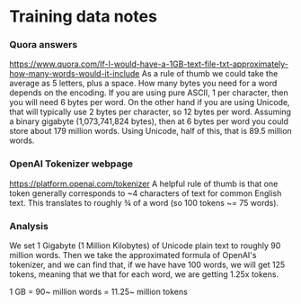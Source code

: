 # Training data notes

### Quora answers

https://www.quora.com/If-I-would-have-a-1GB-text-file-txt-approximately-how-many-words-would-it-include
As a rule of thumb we could take the average as 5 letters, plus a space. How many bytes you need for a word depends on the encoding. 
If you are using pure ASCII, 1 per character, then you will need 6 bytes per word. 
On the other hand if you are using Unicode, that will typically use 2 bytes per character, so 12 bytes per word.
Assuming a binary gigabyte (1,073,741,824 bytes), then at 6 bytes per word you could store about 179 million words. 
Using Unicode, half of this, that is 89.5 million words.

### OpenAI Tokenizer webpage

https://platform.openai.com/tokenizer
A helpful rule of thumb is that one token generally corresponds to ~4 characters of text for common English text. 
This translates to roughly ¾ of a word (so 100 tokens ~= 75 words).

### Analysis

We set 1 Gigabyte (1 Million Kilobytes) of Unicode plain text to roughly 90 million words.
Then we take the approximated formula of OpenAI's tokenizer, and we can find that,
if we have have 100 words, we will get 125 tokens, meaning that we that for each word, we are getting 1.25x tokens.


1 GB = 90~ million words = 11.25~ million tokens
